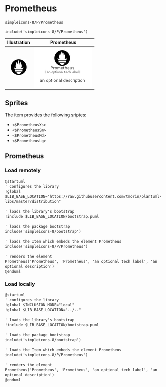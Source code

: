 # Prometheus


```text
simpleicons-8/P/Prometheus
```

```text
include('simpleicons-8/P/Prometheus')
```



| Illustration | Prometheus |
| :---: | :---: |
| ![illustration for Illustration](../../simpleicons-8/P/Prometheus.png) | ![illustration for Prometheus](../../simpleicons-8/P/Prometheus.Local.png) |



## Sprites
The item provides the following sriptes:

- `<$PrometheusXs>`
- `<$PrometheusSm>`
- `<$PrometheusMd>`
- `<$PrometheusLg>`





## Prometheus

### Load remotely
```plantuml
@startuml
' configures the library
!global $LIB_BASE_LOCATION="https://raw.githubusercontent.com/tmorin/plantuml-libs/master/distribution"

' loads the library's bootstrap
!include $LIB_BASE_LOCATION/bootstrap.puml

' loads the package bootstrap
include('simpleicons-8/bootstrap')

' loads the Item which embeds the element Prometheus
include('simpleicons-8/P/Prometheus')

' renders the element
Prometheus('Prometheus', 'Prometheus', 'an optional tech label', 'an optional description')
@enduml
```

### Load locally
```plantuml
@startuml
' configures the library
!global $INCLUSION_MODE="local"
!global $LIB_BASE_LOCATION="../.."

' loads the library's bootstrap
!include $LIB_BASE_LOCATION/bootstrap.puml

' loads the package bootstrap
include('simpleicons-8/bootstrap')

' loads the Item which embeds the element Prometheus
include('simpleicons-8/P/Prometheus')

' renders the element
Prometheus('Prometheus', 'Prometheus', 'an optional tech label', 'an optional description')
@enduml
```

